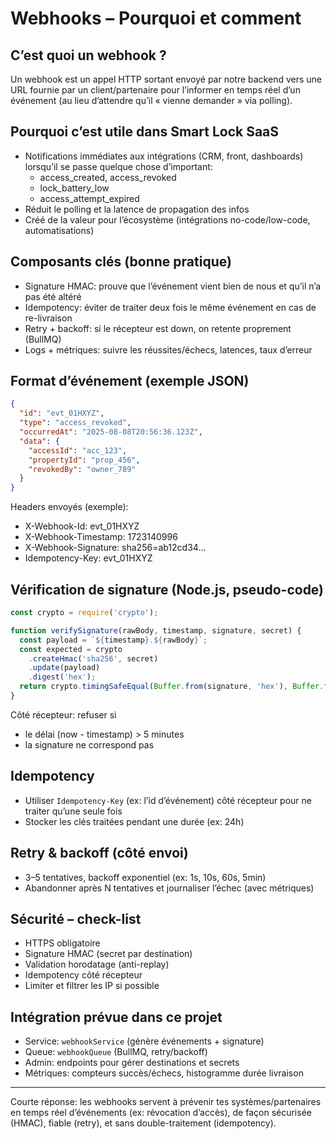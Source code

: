 # Webhooks – Pourquoi et comment

## C’est quoi un webhook ?
Un webhook est un appel HTTP sortant envoyé par notre backend vers une URL fournie par un client/partenaire pour l’informer en temps réel d’un événement (au lieu d’attendre qu’il « vienne demander » via polling).

## Pourquoi c’est utile dans Smart Lock SaaS
- Notifications immédiates aux intégrations (CRM, front, dashboards) lorsqu’il se passe quelque chose d’important:
  - access_created, access_revoked
  - lock_battery_low
  - access_attempt_expired
- Réduit le polling et la latence de propagation des infos
- Créé de la valeur pour l’écosystème (intégrations no-code/low-code, automatisations)

## Composants clés (bonne pratique)
- Signature HMAC: prouve que l’événement vient bien de nous et qu’il n’a pas été altéré
- Idempotency: éviter de traiter deux fois le même événement en cas de re-livraison
- Retry + backoff: si le récepteur est down, on retente proprement (BullMQ)
- Logs + métriques: suivre les réussites/échecs, latences, taux d’erreur

## Format d’événement (exemple JSON)
```json
{
  "id": "evt_01HXYZ",
  "type": "access_revoked",
  "occurredAt": "2025-08-08T20:56:36.123Z",
  "data": {
    "accessId": "acc_123",
    "propertyId": "prop_456",
    "revokedBy": "owner_789"
  }
}
```

Headers envoyés (exemple):
- X-Webhook-Id: evt_01HXYZ
- X-Webhook-Timestamp: 1723140996
- X-Webhook-Signature: sha256=ab12cd34...
- Idempotency-Key: evt_01HXYZ

## Vérification de signature (Node.js, pseudo-code)
```js
const crypto = require('crypto');

function verifySignature(rawBody, timestamp, signature, secret) {
  const payload = `${timestamp}.${rawBody}`;
  const expected = crypto
    .createHmac('sha256', secret)
    .update(payload)
    .digest('hex');
  return crypto.timingSafeEqual(Buffer.from(signature, 'hex'), Buffer.from(expected, 'hex'));
}
```

Côté récepteur: refuser si
- le délai (now - timestamp) > 5 minutes
- la signature ne correspond pas

## Idempotency
- Utiliser `Idempotency-Key` (ex: l’id d’événement) côté récepteur pour ne traiter qu’une seule fois
- Stocker les clés traitées pendant une durée (ex: 24h)

## Retry & backoff (côté envoi)
- 3–5 tentatives, backoff exponentiel (ex: 1s, 10s, 60s, 5min)
- Abandonner après N tentatives et journaliser l’échec (avec métriques)

## Sécurité – check-list
- HTTPS obligatoire
- Signature HMAC (secret par destination)
- Validation horodatage (anti-replay)
- Idempotency côté récepteur
- Limiter et filtrer les IP si possible

## Intégration prévue dans ce projet
- Service: `webhookService` (génère événements + signature)
- Queue: `webhookQueue` (BullMQ, retry/backoff)
- Admin: endpoints pour gérer destinations et secrets
- Métriques: compteurs succès/échecs, histogramme durée livraison

---

Courte réponse: les webhooks servent à prévenir tes systèmes/partenaires en temps réel d’événements (ex: révocation d’accès), de façon sécurisée (HMAC), fiable (retry), et sans double-traitement (idempotency).